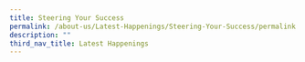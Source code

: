 ```yaml
---
title: Steering Your Success
permalink: /about-us/Latest-Happenings/Steering-Your-Success/permalink
description: ""
third_nav_title: Latest Happenings
---
```


